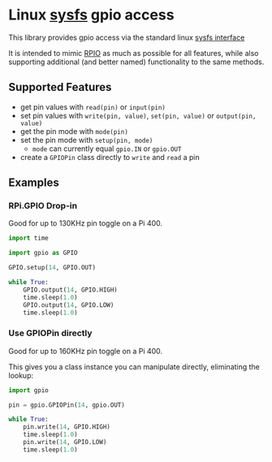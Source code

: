 # Linux [sysfs](https://www.kernel.org/doc/Documentation/gpio/sysfs.txt) gpio access

This library provides gpio access via the standard linux [sysfs interface](https://www.kernel.org/doc/Documentation/gpio/sysfs.txt)

It is intended to mimic [RPIO](http://pythonhosted.org/RPIO/) as much as possible
for all features, while also supporting additional (and better named) functionality
to the same methods.

## Supported Features

- get pin values with `read(pin)` or `input(pin)`
- set pin values with `write(pin, value)`, `set(pin, value)` or `output(pin, value)`
- get the pin mode with `mode(pin)`
- set the pin mode with `setup(pin, mode)`
    - `mode` can currently equal `gpio.IN` or `gpio.OUT`
- create a `GPIOPin` class directly to `write` and `read` a pin

## Examples

### RPi.GPIO Drop-in

Good for up to 130KHz pin toggle on a Pi 400.

```python
import time

import gpio as GPIO

GPIO.setup(14, GPIO.OUT)

while True:
    GPIO.output(14, GPIO.HIGH)
    time.sleep(1.0)
    GPIO.output(14, GPIO.LOW)
    time.sleep(1.0)
```

### Use GPIOPin directly

Good for up to 160KHz pin toggle on a Pi 400.

This gives you a class instance you can manipulate directly, eliminating the lookup:

```python
import gpio

pin = gpio.GPIOPin(14, gpio.OUT)

while True:
    pin.write(14, GPIO.HIGH)
    time.sleep(1.0)
    pin.write(14, GPIO.LOW)
    time.sleep(1.0)
```
